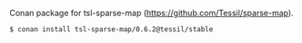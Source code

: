 Conan package for tsl-sparse-map (https://github.com/Tessil/sparse-map).

```
$ conan install tsl-sparse-map/0.6.2@tessil/stable
```
